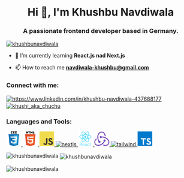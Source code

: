 <h1 align="center">Hi 👋, I'm Khushbu Navdiwala</h1>
<h3 align="center">A passionate frontend developer based in Germany.</h3>

<p align="left"> <a href="https://github.com/ryo-ma/github-profile-trophy"><img src="https://github-profile-trophy.vercel.app/?username=khushbunavdiwala" alt="khushbunavdiwala" /></a> </p>

- 🌱 I’m currently learning **React.js nad Next.js**

- 📫 How to reach me **navdiwala-khushbu@gmail.com**

<h3 align="left">Connect with me:</h3>
<p align="left">
<a href="https://linkedin.com/in/https://www.linkedin.com/in/khushbu-navdiwala-437688177" target="blank"><img align="center" src="https://raw.githubusercontent.com/rahuldkjain/github-profile-readme-generator/master/src/images/icons/Social/linked-in-alt.svg" alt="https://www.linkedin.com/in/khushbu-navdiwala-437688177" height="30" width="40" /></a>
<a href="https://instagram.com/khushi_aka_chuchu" target="blank"><img align="center" src="https://raw.githubusercontent.com/rahuldkjain/github-profile-readme-generator/master/src/images/icons/Social/instagram.svg" alt="khushi_aka_chuchu" height="30" width="40" /></a>
</p>

<h3 align="left">Languages and Tools:</h3>
<p align="left"> <a href="https://www.w3schools.com/css/" target="_blank" rel="noreferrer"> <img src="https://raw.githubusercontent.com/devicons/devicon/master/icons/css3/css3-original-wordmark.svg" alt="css3" width="40" height="40"/> </a> <a href="https://www.w3.org/html/" target="_blank" rel="noreferrer"> <img src="https://raw.githubusercontent.com/devicons/devicon/master/icons/html5/html5-original-wordmark.svg" alt="html5" width="40" height="40"/> </a> <a href="https://developer.mozilla.org/en-US/docs/Web/JavaScript" target="_blank" rel="noreferrer"> <img src="https://raw.githubusercontent.com/devicons/devicon/master/icons/javascript/javascript-original.svg" alt="javascript" width="40" height="40"/> </a> <a href="https://nextjs.org/" target="_blank" rel="noreferrer"> <img src="https://cdn.worldvectorlogo.com/logos/nextjs-2.svg" alt="nextjs" width="40" height="40"/> </a> <a href="https://reactjs.org/" target="_blank" rel="noreferrer"> <img src="https://raw.githubusercontent.com/devicons/devicon/master/icons/react/react-original-wordmark.svg" alt="react" width="40" height="40"/> </a> <a href="https://redux.js.org" target="_blank" rel="noreferrer"> <img src="https://raw.githubusercontent.com/devicons/devicon/master/icons/redux/redux-original.svg" alt="redux" width="40" height="40"/> </a> <a href="https://tailwindcss.com/" target="_blank" rel="noreferrer"> <img src="https://www.vectorlogo.zone/logos/tailwindcss/tailwindcss-icon.svg" alt="tailwind" width="40" height="40"/> </a> <a href="https://www.typescriptlang.org/" target="_blank" rel="noreferrer"> <img src="https://raw.githubusercontent.com/devicons/devicon/master/icons/typescript/typescript-original.svg" alt="typescript" width="40" height="40"/> </a> </p>

<p><img align="left" src="https://github-readme-stats.vercel.app/api/top-langs?username=khushbunavdiwala&show_icons=true&locale=en&layout=compact" alt="khushbunavdiwala" /></p>

<p>&nbsp;<img align="center" src="https://github-readme-stats.vercel.app/api?username=khushbunavdiwala&show_icons=true&locale=en" alt="khushbunavdiwala" /></p>

<p><img align="center" src="[https://github-readme-streak-stats.herokuapp.com/?user=khushbunavdiwala&](https://www.reddit.com/media?url=https%3A%2F%2Fi.redd.it%2Frrjgt6quy9171.jpg)https://www.reddit.com/media?url=https%3A%2F%2Fi.redd.it%2Frrjgt6quy9171.jpg" alt="khushbunavdiwala" /></p>
